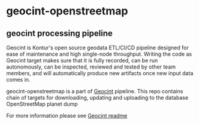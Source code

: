 # geocint-openstreetmap

## geocint processing pipeline

Geocint is Kontur's open source geodata ETL/CI/CD pipeline designed for ease of maintenance and high single-node throughput. Writing
the code as Geocint target makes sure that it is fully recorded, can be run autonomously, can be inspected, reviewed and
tested by other team members, and will automatically produce new artifacts once new input data comes in.

geocint-openstreetmap is a part of [Geocint](https://github.com/konturio/geocint-runner) pipeline.
This repo contains chain of targets for downloading, updating and uploading to the database OpenStreetMap planet dump

For more information please see [Geocint readme](https://github.com/konturio/geocint-runner/blob/main/README.md)
